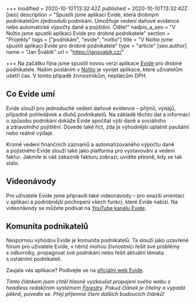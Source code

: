 +++
modified = 2020-10-10T13:32:42Z
published = 2020-10-10T13:32:42Z
[seo]
description = "Spustili jsme aplikaci Evide, která drobným podnikatelům zjednoduší podnikání. Umožňuje vedení daňové evidence nebo automatické výpočty daně a pojištění. Čtěte!"
nadpis_a_seo = "V Noltio jsme spustili aplikaci Evide pro drobné podnikatele"
section = "Projekty"
tags = ["podnikání", "evide", "noltio"]
title = "V Noltio jsme spustili aplikaci Evide pro drobné podnikatele"
type = "article"
[seo.author]
name = "Jan Švábík"
url = "https://jansvabik.cz/"

+++
Na začátku října jsme spustili novou verzi aplikace [Evide](https://evide.cz/) pro drobné podnikatele. Naším posláním v [Noltio](https://noltio.com/) je vyvíjet aplikace, které uživatelům ušetří čas. V tomto případě živnostníkům, neplátcům DPH.

## Co Evide umí

Evide slouží pro jednoduché vedení daňové evidence – příjmů, výdajů, případně pohledávek a dluhů podnikatelů. Na základě těchto dat a informací o způsobu podnikání dokáže Evide spočítat výši daně a sociálního a zdravotního pojištění. Dovede také říct, zda je výhodnější uplatnit paušální nebo reálné výdaje.

Kromě vedení finančních záznamů a automatizovaného výpočtu daně a pojistného Evide slouží také jako platforma pro vystavování a vedení faktur. Jakmile si váš zákazník fakturu zobrazí, uvidíte přesně, kdy se tak stalo.

## Videonávody

Pro uživatele Evide jsme připravili také videonávody – pro snazší orientaci v aplikaci a podrobnější pochopení všech funkcí, které Evide nabízí. Na videonávody se můžete podívat na [YouTube kanálu Evide](https://www.youtube.com/channel/UCHyurXjQogREIfkKOVdRHKA).

## Komunita podnikatelů

Nespornou výhodou Evide je komunita podnikatelů. Ta slouží jako uzavřené fórum pro uživatele Evide, v němž mohou živnostníci řešit své problémy s odborníky, propagovat své podnikání nebo řešit aktuální témata s ostatními podnikateli.

Zaujala vás aplikace? Podívejte se na [oficiální web Evide](https://evide.cz/).

_Tímto článkem jsem chtěl hlavně vyzkoušet propojení svého webu s headless redakčním systémem_ [_Forestry_](https://forestry.io/)_. Pokud článek je čitelný a vypadá pěkně, povedlo se. Přeji příjemné čtení dalších budoucích článků!_